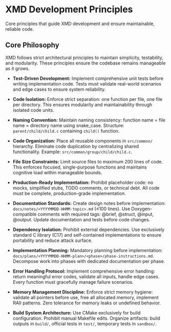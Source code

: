 # XMD Development Principles

Core principles that guide XMD development and ensure maintainable, reliable code.

## Core Philosophy

XMD follows strict architectural principles to maintain simplicity, testability, and modularity. These principles ensure the codebase remains manageable as it grows.

- **Test-Driven Development:** Implement comprehensive unit tests before writing implementation code. Tests must validate real-world scenarios and edge cases to ensure system reliability.

- **Code Isolation:** Enforce strict separation: one function per file, one file per directory. This ensures modularity and maintainability through isolated code units.

- **Naming Convention:** Maintain naming consistency: function name = file name = directory name using snake_case. Structure: `parent/child/child.c` containing `child()` function.

- **Code Organization:** Place all reusable components in `src/common/` hierarchy. Eliminate code duplication by centralizing shared functionality. Example: `src/common/group/child/child.c`.

- **File Size Constraints:** Limit source files to maximum 200 lines of code. This enforces focused, single-purpose functions and maintains cognitive load within manageable bounds.

- **Production-Ready Implementation:** Prohibit placeholder code: no mocks, simplified stubs, TODO comments, or technical debt. All code must be complete, production-grade implementation.

- **Documentation Standards:** Create design notes before implementation: `docs/notes/<YYYYMMDD-HHMM-topic>.md` (≤100 lines). Use Doxygen-compatible comments with required tags: @brief, @struct, @input, @output. Update documentation and tests before code changes.

- **Dependency Isolation:** Prohibit external dependencies. Use exclusively standard C library (C17) and self-contained implementations to ensure portability and reduce attack surface.

- **Implementation Planning:** Mandatory planning before implementation: `docs/plans/<YYYYMMDD-HHMM-plan>/<phase>/phase-instructions.md`. Decompose work into phases with dedicated documentation per phase.

- **Error Handling Protocol:** Implement comprehensive error handling: return meaningful error codes, validate all inputs, handle edge cases. Every function must gracefully manage failure scenarios.

- **Memory Management Discipline:** Enforce strict memory hygiene: validate all pointers before use, free all allocated memory, implement RAII patterns. Zero tolerance for memory leaks or undefined behavior.

- **Build System Architecture:** Use CMake exclusively for build configuration. Prohibit manual Makefile edits. Organize artifacts: build outputs in `build/`, official tests in `test/`, temporary tests in `sandbox/`.

